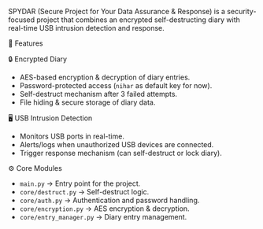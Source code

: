 SPYDAR (Secure Project for Your Data Assurance & Response) is a security-focused project that combines an encrypted self-destructing diary with real-time USB intrusion detection and response.  

🚀 Features

🔒 Encrypted Diary
- AES-based encryption & decryption of diary entries.
- Password-protected access (`nihar` as default key for now).
- Self-destruct mechanism after 3 failed attempts.
- File hiding & secure storage of diary data.

🖥️ USB Intrusion Detection
- Monitors USB ports in real-time.
- Alerts/logs when unauthorized USB devices are connected.
- Trigger response mechanism (can self-destruct or lock diary).

⚙️ Core Modules
- `main.py` → Entry point for the project.
- `core/destruct.py` → Self-destruct logic.
- `core/auth.py` → Authentication and password handling.
- `core/encryption.py` → AES encryption & decryption.
- `core/entry_manager.py` → Diary entry management.
